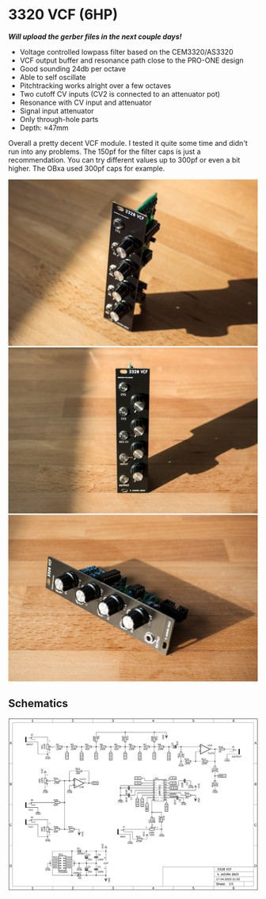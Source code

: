 # 3320 VCF (6HP)

**_Will upload the gerber files in the next couple days!_**

* Voltage controlled lowpass filter based on the CEM3320/AS3320
* VCF output buffer and resonance path close to the PRO-ONE design 
* Good sounding 24db per octave
* Able to self oscillate 
* Pitchtracking works alright over a few octaves
* Two cutoff CV inputs (CV2 is connected to an attenuator pot)
* Resonance with CV input and attenuator
* Signal input attenuator 
* Only through-hole parts
* Depth: ≈47mm

Overall a pretty decent VCF module. I tested it quite some time and didn't run into any problems. The 150pf for the filter caps is just a recommendation. You can try different values up to 300pf or even a bit higher. The OBxa used 300pf caps for example.

![VCF](https://raw.githubusercontent.com/diysynth/EURORACK-MODULES/main/3320%20VCF%20(6HP)/vcf1.jpg)
![VCF](https://raw.githubusercontent.com/diysynth/EURORACK-MODULES/main/3320%20VCF%20(6HP)/vcf3.jpg)
![VCF](https://raw.githubusercontent.com/diysynth/EURORACK-MODULES/main/3320%20VCF%20(6HP)/vcf2.jpg)

## Schematics

![Schematics](https://raw.githubusercontent.com/diysynth/EURORACK-MODULES/main/3320%20VCF%20(6HP)/3320VCFschematic.png)
